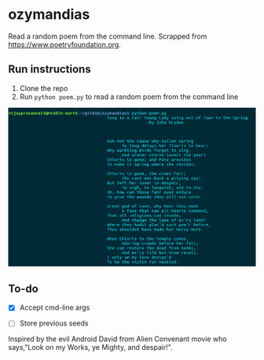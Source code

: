 # ozymandias
Read a random poem from the command line. Scrapped from https://www.poetryfoundation.org.

## Run instructions
1. Clone the repo
2. Run `python poem.py` to read a random poem from the command line

![How it'd look when you run it](/screenshot.png)

## To-do
- [x] Accept cmd-line args
- [ ] Store previous seeds


Inspired by the evil Android David from Alien Convenant movie who says,"Look on my Works, ye Mighty, and despair!".
